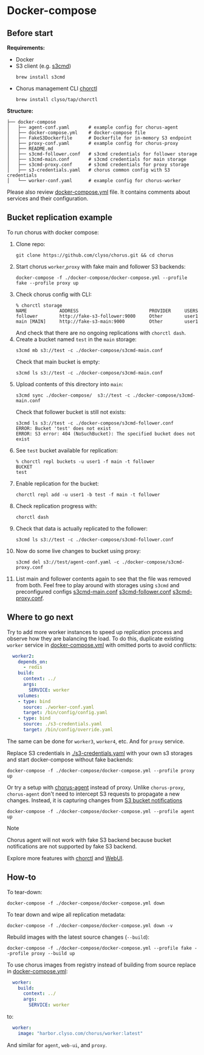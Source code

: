# Docker-compose

## Before start

**Requirements:**
- Docker
- S3 client (e.g. [s3cmd](https://github.com/s3tools/s3cmd))
    ```shell
    brew install s3cmd
    ```
- Chorus management CLI [chorctl](../tools/chorctl)
    ```shell
    brew install clyso/tap/chorctl
    ```
**Structure:**
```
├── docker-compose
│   ├── agent-conf.yaml       # example config for chorus-agent
│   ├── docker-compose.yml    # docker-compose file
│   ├── FakeS3Dockerfile      # Dockerfile for in-memory S3 endpoint
│   ├── proxy-conf.yaml       # example config for chorus-proxy
│   ├── README.md
│   ├── s3cmd-follower.conf   # s3cmd credentials for follower storage
│   ├── s3cmd-main.conf       # s3cmd credentials for main storage
│   ├── s3cmd-proxy.conf      # s3cmd credentials for proxy storage
│   ├── s3-credentials.yaml   # chorus common config with S3 credentials
│   └── worker-conf.yaml      # example config for chorus-worker
```

Please also review [docker-compose.yml](./docker-compose.yml) file. It contains comments about services and their configuration.

## Bucket replication example

To run chorus with docker compose:
1. Clone repo:
    ```shell 
    git clone https://github.com/clyso/chorus.git && cd chorus
    ```
2. Start chorus `worker`,`proxy` with fake main and follower S3 backends:
    ```shell
    docker-compose -f ./docker-compose/docker-compose.yml --profile fake --profile proxy up
    ```
3. Check chorus config with CLI:
    ```
    % chorctl storage
    NAME            ADDRESS                          PROVIDER     USERS
    follower        http://fake-s3-follower:9000     Other        user1
    main [MAIN]     http://fake-s3-main:9000         Other        user1
    ```
    And check that there are no ongoing replications with `chorctl dash`.
4. Create a bucket named `test` in the `main` storage:
    ```shell
    s3cmd mb s3://test -c ./docker-compose/s3cmd-main.conf
    ```
    Check that main bucket is empty:
    ```shell
    s3cmd ls s3://test -c ./docker-compose/s3cmd-main.conf
    ```
5. Upload contents of this directory into `main`:
    ```shell
    s3cmd sync ./docker-compose/  s3://test -c ./docker-compose/s3cmd-main.conf
    ```
    Check that follower bucket is still not exists:
    ```shell
    s3cmd ls s3://test -c ./docker-compose/s3cmd-follower.conf
    ERROR: Bucket 'test' does not exist
    ERROR: S3 error: 404 (NoSuchBucket): The specified bucket does not exist
    ```
6. See `test` bucket available for replication:
    ```shell
    % chorctl repl buckets -u user1 -f main -t follower
    BUCKET
    test
    ```
7. Enable replication for the bucket:
    ```shell
    chorctl repl add -u user1 -b test -f main -t follower
    ```
8. Check replication progress with:
    ```shell
    chorctl dash
    ```
9. Check that data is actually replicated to the follower:
    ```shell
    s3cmd ls s3://test -c ./docker-compose/s3cmd-follower.conf
    ```
10. Now do some live changes to bucket using proxy:
    ```shell
    s3cmd del s3://test/agent-conf.yaml -c ./docker-compose/s3cmd-proxy.conf
    ```
11. List main and follower contents again to see that the file was removed from both. Feel free to play around with storages using `s3cmd` and preconfigured configs [s3cmd-main.conf](./s3cmd-main.conf) [s3cmd-follower.conf](./s3cmd-follower.conf) [s3cmd-proxy.conf](./s3cmd-proxy.conf).

## Where to go next
Try to add more worker instances to speed up replication process and observe how they are balancing the load. To do this, duplicate existing `worker` service in [docker-compose.yml](./docker-compose.yml) with omitted ports to avoid conflicts:
```yaml
  worker2:
    depends_on:
      - redis
    build:
      context: ../
      args:
        SERVICE: worker
    volumes:
    - type: bind
      source: ./worker-conf.yaml
      target: /bin/config/config.yaml
    - type: bind
      source: ./s3-credentials.yaml
      target: /bin/config/override.yaml
```
The same can be done for `worker3`, `worker4`, etc. And for `proxy` service.

Replace S3 credentials in [./s3-credentials.yaml](./s3-credentials.yaml) with your own s3 storages and start docker-compose without fake backends:
```shell
docker-compose -f ./docker-compose/docker-compose.yml --profile proxy up
```

Or try a setup with [chorus-agent](../service/agent) instead of proxy. Unlike `chorus-proxy`, `chorus-agent` don't need to intercept S3 requests to propagate a new changes. Instead, it is capturing changes from [S3 bucket notifications](https://docs.aws.amazon.com/AmazonS3/latest/userguide/EventNotifications.html)
```shell
docker-compose -f ./docker-compose/docker-compose.yml --profile agent up
```
> [!NOTE]  
> Chorus agent will not work with fake S3 backend because bucket notifications are not supported by fake S3 backend.

Explore more features with [chorctl](../tools/chorctl) and [WebUI](../ui).

## How-to
To tear-down:
```shell
docker-compose -f ./docker-compose/docker-compose.yml down
```
To tear down and wipe all replication metadata:
```
docker-compose -f ./docker-compose/docker-compose.yml down -v

```
Rebuild images with the latest source changes (`--build`):
```shell
docker-compose -f ./docker-compose/docker-compose.yml --profile fake --profile proxy --build up
```
To use chorus images from registry instead of building from source replace in [docker-compose.yml](./docker-compose.yml):
```yaml
  worker:
    build:
      context: ../
      args:
        SERVICE: worker
``` 
to:

```yaml
  worker:
    image: "harbor.clyso.com/chorus/worker:latest" 
```
And similar for `agent`, `web-ui`, and `proxy`.

